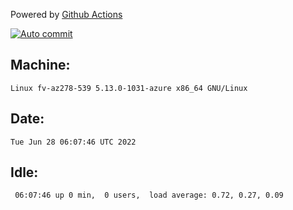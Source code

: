 Powered by [Github Actions](https://github.com/features/actions)

[![Auto commit](https://github.com/gyfary/workstation/workflows/Auto%20commit/badge.svg)](https://github.com/gyfary/workstation/actions?query=workflow%3A%22Auto+commit%22)

## Machine:
```
Linux fv-az278-539 5.13.0-1031-azure x86_64 GNU/Linux
```
## Date:
```
Tue Jun 28 06:07:46 UTC 2022
```
## Idle:
```
 06:07:46 up 0 min,  0 users,  load average: 0.72, 0.27, 0.09
```
